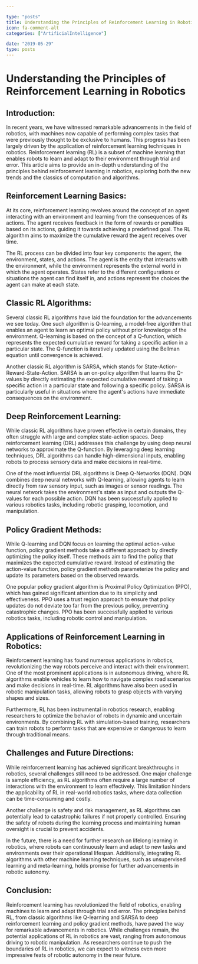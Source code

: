 ```yaml
---

type: "posts"
title: Understanding the Principles of Reinforcement Learning in Robotics
icon: fa-comment-alt
categories: ["ArtificialIntelligence"]

date: "2019-05-29"
type: posts
---
```



# Understanding the Principles of Reinforcement Learning in Robotics

## Introduction:

In recent years, we have witnessed remarkable advancements in the field of robotics, with machines now capable of performing complex tasks that were previously thought to be exclusive to humans. This progress has been largely driven by the application of reinforcement learning techniques in robotics. Reinforcement learning (RL) is a subset of machine learning that enables robots to learn and adapt to their environment through trial and error. This article aims to provide an in-depth understanding of the principles behind reinforcement learning in robotics, exploring both the new trends and the classics of computation and algorithms.

## Reinforcement Learning Basics:

At its core, reinforcement learning revolves around the concept of an agent interacting with an environment and learning from the consequences of its actions. The agent receives feedback in the form of rewards or penalties based on its actions, guiding it towards achieving a predefined goal. The RL algorithm aims to maximize the cumulative reward the agent receives over time.

The RL process can be divided into four key components: the agent, the environment, states, and actions. The agent is the entity that interacts with the environment, while the environment represents the external world in which the agent operates. States refer to the different configurations or situations the agent can find itself in, and actions represent the choices the agent can make at each state.

## Classic RL Algorithms:

Several classic RL algorithms have laid the foundation for the advancements we see today. One such algorithm is Q-learning, a model-free algorithm that enables an agent to learn an optimal policy without prior knowledge of the environment. Q-learning is based on the concept of a Q-function, which represents the expected cumulative reward for taking a specific action in a particular state. The Q-function is iteratively updated using the Bellman equation until convergence is achieved.

Another classic RL algorithm is SARSA, which stands for State-Action-Reward-State-Action. SARSA is an on-policy algorithm that learns the Q-values by directly estimating the expected cumulative reward of taking a specific action in a particular state and following a specific policy. SARSA is particularly useful in situations where the agent's actions have immediate consequences on the environment.

## Deep Reinforcement Learning:

While classic RL algorithms have proven effective in certain domains, they often struggle with large and complex state-action spaces. Deep reinforcement learning (DRL) addresses this challenge by using deep neural networks to approximate the Q-function. By leveraging deep learning techniques, DRL algorithms can handle high-dimensional inputs, enabling robots to process sensory data and make decisions in real-time.

One of the most influential DRL algorithms is Deep Q-Networks (DQN). DQN combines deep neural networks with Q-learning, allowing agents to learn directly from raw sensory input, such as images or sensor readings. The neural network takes the environment's state as input and outputs the Q-values for each possible action. DQN has been successfully applied to various robotics tasks, including robotic grasping, locomotion, and manipulation.

## Policy Gradient Methods:

While Q-learning and DQN focus on learning the optimal action-value function, policy gradient methods take a different approach by directly optimizing the policy itself. These methods aim to find the policy that maximizes the expected cumulative reward. Instead of estimating the action-value function, policy gradient methods parameterize the policy and update its parameters based on the observed rewards.

One popular policy gradient algorithm is Proximal Policy Optimization (PPO), which has gained significant attention due to its simplicity and effectiveness. PPO uses a trust region approach to ensure that policy updates do not deviate too far from the previous policy, preventing catastrophic changes. PPO has been successfully applied to various robotics tasks, including robotic control and manipulation.

## Applications of Reinforcement Learning in Robotics:

Reinforcement learning has found numerous applications in robotics, revolutionizing the way robots perceive and interact with their environment. One of the most prominent applications is in autonomous driving, where RL algorithms enable vehicles to learn how to navigate complex road scenarios and make decisions in real-time. RL algorithms have also been used in robotic manipulation tasks, allowing robots to grasp objects with varying shapes and sizes.

Furthermore, RL has been instrumental in robotics research, enabling researchers to optimize the behavior of robots in dynamic and uncertain environments. By combining RL with simulation-based training, researchers can train robots to perform tasks that are expensive or dangerous to learn through traditional means.

## Challenges and Future Directions:

While reinforcement learning has achieved significant breakthroughs in robotics, several challenges still need to be addressed. One major challenge is sample efficiency, as RL algorithms often require a large number of interactions with the environment to learn effectively. This limitation hinders the applicability of RL in real-world robotics tasks, where data collection can be time-consuming and costly.

Another challenge is safety and risk management, as RL algorithms can potentially lead to catastrophic failures if not properly controlled. Ensuring the safety of robots during the learning process and maintaining human oversight is crucial to prevent accidents.

In the future, there is a need for further research on lifelong learning in robotics, where robots can continuously learn and adapt to new tasks and environments over their operational lifespan. Additionally, integrating RL algorithms with other machine learning techniques, such as unsupervised learning and meta-learning, holds promise for further advancements in robotic autonomy.

## Conclusion:

Reinforcement learning has revolutionized the field of robotics, enabling machines to learn and adapt through trial and error. The principles behind RL, from classic algorithms like Q-learning and SARSA to deep reinforcement learning and policy gradient methods, have paved the way for remarkable advancements in robotics. While challenges remain, the potential applications of RL in robotics are vast, ranging from autonomous driving to robotic manipulation. As researchers continue to push the boundaries of RL in robotics, we can expect to witness even more impressive feats of robotic autonomy in the near future.
